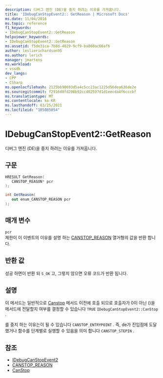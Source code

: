 ```yaml
---
description: 디버그 엔진 (DE)을 중지 하려는 이유를 가져옵니다.
title: 'IDebugCanStopEvent2:: GetReason | Microsoft Docs'
ms.date: 11/04/2016
ms.topic: reference
f1_keywords:
- IDebugCanStopEvent2::GetReason
helpviewer_keywords:
- IDebugCanStopEvent2::GetReason
ms.assetid: f5de31ca-7b8d-4029-9cf9-ba860ac66af6
author: leslierichardson95
ms.author: lerich
manager: jmartens
ms.workload:
- vssdk
dev_langs:
- CPP
- CSharp
ms.openlocfilehash: 2125bb90693d5a4c5cc23ac1225d56dea636de2e
ms.sourcegitcommit: f2916d8fd296b92cc402597d1d1eecda4f6cccbf
ms.translationtype: MT
ms.contentlocale: ko-KR
ms.lasthandoff: 03/25/2021
ms.locfileid: "105085054"
---
```

# <a name="idebugcanstopevent2getreason"></a>IDebugCanStopEvent2::GetReason
디버그 엔진 (DE)을 중지 하려는 이유를 가져옵니다.

## <a name="syntax"></a>구문

```cpp
HRESULT GetReason( 
   CANSTOP_REASON* pcr
);
```

```csharp
int GetReason( 
   out enum_CANSTOP_REASON pcr
);
```

## <a name="parameters"></a>매개 변수
`pcr`\
제한이 이 이벤트의 이유를 설명 하는 [CANSTOP_REASON](../../../extensibility/debugger/reference/canstop-reason.md) 열거형의 값을 반환 합니다.

## <a name="return-value"></a>반환 값
 성공 하면이 반환 되 `S_OK` 고, 그렇지 않으면 오류 코드가 반환 됩니다.

## <a name="remarks"></a>설명
 이 메서드는 일반적으로 [Canstop](../../../extensibility/debugger/reference/idebugcanstopevent2-canstop.md) 메서드 이전에 호출 되므로 호출자가 0이 아닌 ()을 메서드에 전달할지 여부를 결정할 수 있습니다 `TRUE` `IDebugCanStopEvent2::CanStop` .

 를 중지 하는 이유는이 될 수 있습니다 `CANSTOP_ENTRYPOINT` . 즉, de가 진입점에 도달 했거나 함수를 단계별로 실행할 수 있음을 의미 합니다 `CANSTOP_STEPIN` .

## <a name="see-also"></a>참조
- [IDebugCanStopEvent2](../../../extensibility/debugger/reference/idebugcanstopevent2.md)
- [CANSTOP_REASON](../../../extensibility/debugger/reference/canstop-reason.md)
- [CanStop](../../../extensibility/debugger/reference/idebugcanstopevent2-canstop.md)
